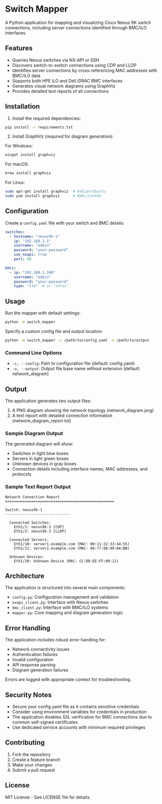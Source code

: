 # Switch Mapper

A Python application for mapping and visualizing Cisco Nexus 9K switch connections, including server connections identified through BMC/iLO interfaces.

## Features

- Queries Nexus switches via NX-API or SSH
- Discovers switch-to-switch connections using CDP and LLDP
- Identifies server connections by cross-referencing MAC addresses with BMC/iLO data
- Supports both HPE iLO and Dell iDRAC BMC interfaces
- Generates visual network diagrams using GraphViz
- Provides detailed text reports of all connections

## Installation

1. Install the required dependencies:
```bash
pip install -r requirements.txt
```

2. Install GraphViz (required for diagram generation):

For Windows:
```bash
winget install graphviz
```

For macOS:
```bash
brew install graphviz
```

For Linux:
```bash
sudo apt-get install graphviz  # Debian/Ubuntu
sudo yum install graphviz      # RHEL/CentOS
```

## Configuration

Create a `config.yaml` file with your switch and BMC details:

```yaml
switches:
  - hostname: "nexus9k-1"
    ip: "192.168.1.1"
    username: "admin"
    password: "your-password"
    use_nxapi: true
    port: 80

bmcs:
  - ip: "192.168.1.100"
    username: "admin"
    password: "your-password"
    type: "ilo"  # or "idrac"
```

## Usage

Run the mapper with default settings:
```bash
python -m switch_mapper
```

Specify a custom config file and output location:
```bash
python -m switch_mapper -c /path/to/config.yaml -o /path/to/output
```

### Command Line Options

- `-c, --config`: Path to configuration file (default: config.yaml)
- `-o, --output`: Output file base name without extension (default: network_diagram)

## Output

The application generates two output files:
1. A PNG diagram showing the network topology (network_diagram.png)
2. A text report with detailed connection information (network_diagram_report.txt)

### Sample Diagram Output

The generated diagram will show:
- Switches in light blue boxes
- Servers in light green boxes
- Unknown devices in gray boxes
- Connection details including interface names, MAC addresses, and protocols

### Sample Text Report Output

```
Network Connection Report
==================================================

Switch: nexus9k-1
------------------------------

  Connected Switches:
    Eth1/1: nexus9k-2 [CDP]
    Eth1/2: nexus9k-3 [LLDP]

  Connected Servers:
    Eth1/10: server1.example.com (MAC: 00:11:22:33:44:55) 
    Eth1/11: server2.example.com (MAC: 66:77:88:99:AA:BB)

  Unknown Devices:
    Eth1/20: Unknown Device (MAC: CC:DD:EE:FF:00:11)
```

## Architecture

The application is structured into several main components:

- `config.py`: Configuration management and validation
- `nxapi_client.py`: Interface with Nexus switches
- `bmc_client.py`: Interface with BMC/iLO systems
- `mapper.py`: Core mapping and diagram generation logic

## Error Handling

The application includes robust error handling for:
- Network connectivity issues
- Authentication failures
- Invalid configuration
- API response parsing
- Diagram generation failures

Errors are logged with appropriate context for troubleshooting.

## Security Notes

- Secure your config.yaml file as it contains sensitive credentials
- Consider using environment variables for credentials in production
- The application disables SSL verification for BMC connections due to common self-signed certificates
- Use dedicated service accounts with minimum required privileges

## Contributing

1. Fork the repository
2. Create a feature branch
3. Make your changes
4. Submit a pull request

## License

MIT License - See LICENSE file for details.

